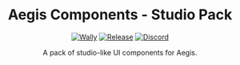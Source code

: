<div align="center">

# Aegis Components - Studio Pack

[![Wally](https://gist.githubusercontent.com/2jammers/fb0ec771a9fe1c5f7674872a784a0fa8/raw/50c2114d7c3971d15d14972d72a9eb346c35af9e/Wally.svg)](https://wally.run/package/lumin/aegiscomponents-studio)
[![Release](https://gist.githubusercontent.com/2jammers/fb0ec771a9fe1c5f7674872a784a0fa8/raw/50c2114d7c3971d15d14972d72a9eb346c35af9e/GitHubRelease.svg)](https://github.com/lumin-dev/Aegis-StudioComponents/releases/latest)
[![Discord](https://gist.githubusercontent.com/2jammers/fb0ec771a9fe1c5f7674872a784a0fa8/raw/50c2114d7c3971d15d14972d72a9eb346c35af9e/Discord.svg)](https://discord.gg/cwwcZtqJAt)

A pack of studio-like UI components for Aegis.
</div>